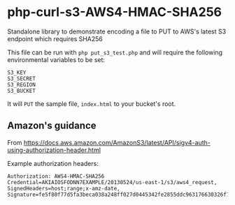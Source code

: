 # php-curl-s3-AWS4-HMAC-SHA256

Standalone library to demonstrate encoding a file to PUT to AWS's latest S3 endpoint which requires SHA256

This file can be run with `php put_s3_test.php` and will require the following environmental variables to be set:

```
S3_KEY
S3_SECRET
S3_REGION
S3_BUCKET
```

It will `PUT` the sample file, `index.html` to your bucket's root.  

## Amazon's guidance

From https://docs.aws.amazon.com/AmazonS3/latest/API/sigv4-auth-using-authorization-header.html

Example authorization headers:

```
Authorization: AWS4-HMAC-SHA256 
Credential=AKIAIOSFODNN7EXAMPLE/20130524/us-east-1/s3/aws4_request, 
SignedHeaders=host;range;x-amz-date,
Signature=fe5f80f77d5fa3beca038a248ff027d0445342fe2855ddc963176630326f1024
```



